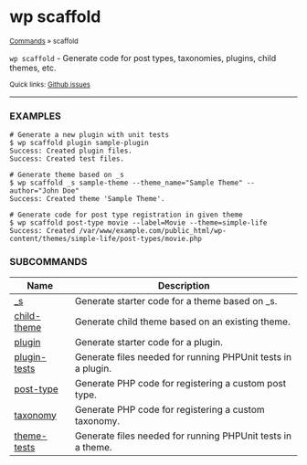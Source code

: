# wp scaffold

<small>[Commands](/commands/) &raquo; scaffold</small>

`wp scaffold` - Generate code for post types, taxonomies, plugins, child themes, etc.

<small>Quick links: <a href="https://github.com/wp-cli/wp-cli/issues?q=is%3Aopen+label%3Acommand%3Ascaffold+sort%3Aupdated-desc">Github issues</a></small>

<hr />

### EXAMPLES

    # Generate a new plugin with unit tests
    $ wp scaffold plugin sample-plugin
    Success: Created plugin files.
    Success: Created test files.

    # Generate theme based on _s
    $ wp scaffold _s sample-theme --theme_name="Sample Theme" --author="John Doe"
    Success: Created theme 'Sample Theme'.

    # Generate code for post type registration in given theme
    $ wp scaffold post-type movie --label=Movie --theme=simple-life
    Success: Created /var/www/example.com/public_html/wp-content/themes/simple-life/post-types/movie.php



### SUBCOMMANDS

<table>
	<thead>
	<tr>
		<th>Name</th>
		<th>Description</th>
	</tr>
	</thead>
	<tbody>
		<tr>
			<td><a href="/commands/scaffold/_s/">_s</a></td>
			<td>Generate starter code for a theme based on _s.</td>
		</tr>
		<tr>
			<td><a href="/commands/scaffold/child-theme/">child-theme</a></td>
			<td>Generate child theme based on an existing theme.</td>
		</tr>
		<tr>
			<td><a href="/commands/scaffold/plugin/">plugin</a></td>
			<td>Generate starter code for a plugin.</td>
		</tr>
		<tr>
			<td><a href="/commands/scaffold/plugin-tests/">plugin-tests</a></td>
			<td>Generate files needed for running PHPUnit tests in a plugin.</td>
		</tr>
		<tr>
			<td><a href="/commands/scaffold/post-type/">post-type</a></td>
			<td>Generate PHP code for registering a custom post type.</td>
		</tr>
		<tr>
			<td><a href="/commands/scaffold/taxonomy/">taxonomy</a></td>
			<td>Generate PHP code for registering a custom taxonomy.</td>
		</tr>
		<tr>
			<td><a href="/commands/scaffold/theme-tests/">theme-tests</a></td>
			<td>Generate files needed for running PHPUnit tests in a theme.</td>
		</tr>
	</tbody>
</table>
